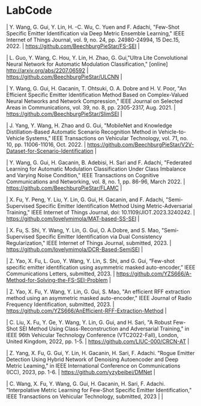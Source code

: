 # LabCode
|	Y. Wang, G. Gui, Y. Lin, H. -C. Wu, C. Yuen and F. Adachi, "Few-Shot Specific Emitter Identification via Deep Metric Ensemble Learning," IEEE Internet of Things Journal, vol. 9, no. 24, pp. 24980-24994, 15 Dec.15, 2022.	|	https://github.com/BeechburgPieStar/FS-SEI	|

|	L. Guo, Y. Wang, C. Hou, Y. Lin, H. Zhao, G. Gui,"Ultra Lite Convolutional Neural Network for Automatic Modulation Classification," [online] http://arxiv.org/abs/2207.06592	|	https://github.com/BeechburgPieStar/ULCNN	|

|	Y. Wang, G. Gui, H. Gacanin, T. Ohtsuki, O. A. Dobre and H. V. Poor, "An Efficient Specific Emitter Identification Method Based on Complex-Valued Neural Networks and Network Compression," IEEE Journal on Selected Areas in Communications, vol. 39, no. 8, pp. 2305-2317, Aug. 2021.	|	https://github.com/BeechburgPieStar/SlimSEI	|

|	J. Yang, Y. Wang, H. Zhao and G. Gui, "MobileNet and Knowledge Distillation-Based Automatic Scenario Recognition Method in Vehicle-to-Vehicle Systems," IEEE Transactions on Vehicular Technology, vol. 71, no. 10, pp. 11006-11016, Oct. 2022.	|	https://github.com/BeechburgPieStar/V2V-Dataset-for-Scenario-Identification	|

|	Y. Wang, G. Gui, H. Gacanin, B. Adebisi, H. Sari and F. Adachi, "Federated Learning for Automatic Modulation Classification Under Class Imbalance and Varying Noise Condition," IEEE Transactions on Cognitive Communications and Networking, vol. 8, no. 1, pp. 86-96, March 2022.	|	https://github.com/BeechburgPieStar/FLAMC	|

|	X. Fu, Y. Peng, Y. Liu, Y. Lin, G. Gui, H. Gacanin, and F. Adachi, "Semi-Supervised Specific Emitter Identification Method Using Metric-Adversarial Training," IEEE Internet of Things Journal, doi: 10.1109/JIOT.2023.3240242.	|	https://github.com/lovelymimola/MAT-based-SS-SEI	|

|	X. Fu, S. Shi, Y. Wang, Y. Lin, G. Gui, O. A.Dobre, and S. Mao, "Semi-Supervised Specific Emitter Identification via Dual Consistency Regularization," IEEE Internet of Things Journal, submitted, 2023.	|	https://github.com/lovelymimola/DCR-Based-SemiSEI	|

|	Z. Yao, X. Fu, L. Guo, Y. Wang, Y. Lin, S. Shi, and G. Gui, “Few-shot specific emitter identification using asymmetric masked auto-encoder,” IEEE Communications Letters, submitted, 2023.	|	https://github.com/YZS666/A-Method-for-Solving-the-FS-SEI-Problem	|

|	Z. Yao, X. Fu, Y. Wang, Y. Lin, G. Gui, S. Mao, "An efficient RFF extraction method using an asymmetric masked auto-encoder," IEEE Journal of Radio Frequency Identification, submitted, 2023.	|	https://github.com/YZS666/AnEfficient-RFF-Extraction-Method	|

|	C. Liu, X. Fu, Y. Ge, Y. Wang, Y. Lin, G. Gui, and H. Sari, "A Robust Few-Shot SEI Method Using Class-Reconstruction and Adversarial Training," in IEEE 96th Vehicular Technology Conference (VTC2022-Fall), London, United Kingdom, 2022, pp. 1-5.	|	https://github.com/LIUC-000/CRCN-AT	|

|	Z. Yang, X. Fu, G. Gui, Y. Lin, H. Gacanin, H. Sari, F. Adachi. "Rogue Emitter Detection Using Hybrid Network of Denoising Autoencoder and Deep Metric Leaming," in IEEE International Conference on Communications (ICC), 2023, pp. 1-6.	|	https://github.com/yzybeibei/DMNet	|

|	C. Wang, X. Fu, Y. Wang, G. Gui, H. Gacanin, H. Sari, F. Adachi. "Interpolative Metric Learning for Few-Shot Specific Emitter Identification," IEEE Transactions on Vehicular Technology, submitted, 2023	|		|

